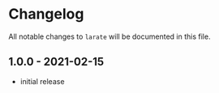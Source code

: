 # Changelog

All notable changes to `larate` will be documented in this file.

## 1.0.0 - 2021-02-15

- initial release
